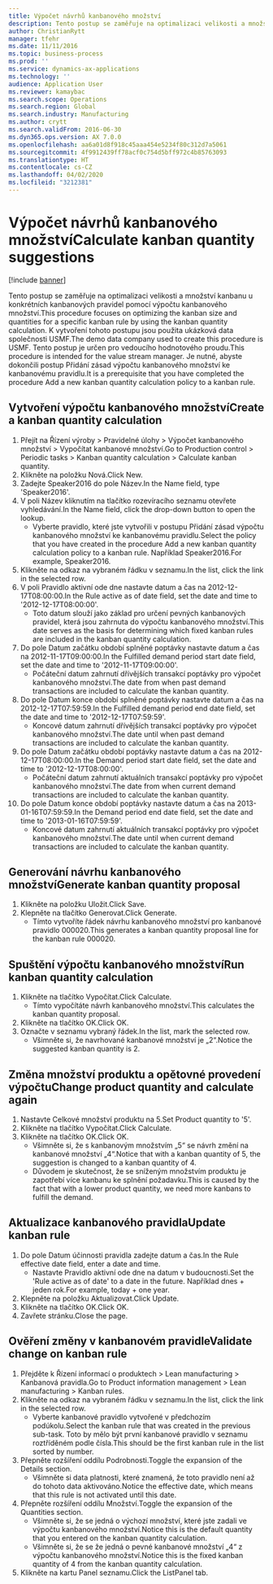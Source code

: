 ```yaml
---
title: Výpočet návrhů kanbanového množství
description: Tento postup se zaměřuje na optimalizaci velikosti a množství kanbanu u konkrétních kanbanových pravidel pomocí výpočtu kanbanového množství.
author: ChristianRytt
manager: tfehr
ms.date: 11/11/2016
ms.topic: business-process
ms.prod: ''
ms.service: dynamics-ax-applications
ms.technology: ''
audience: Application User
ms.reviewer: kamaybac
ms.search.scope: Operations
ms.search.region: Global
ms.search.industry: Manufacturing
ms.author: crytt
ms.search.validFrom: 2016-06-30
ms.dyn365.ops.version: AX 7.0.0
ms.openlocfilehash: aa6a01d8f918c45aaa454e5234f80c312d7a5061
ms.sourcegitcommit: 4f9912439ff78acf0c754d5bff972c4b85763093
ms.translationtype: HT
ms.contentlocale: cs-CZ
ms.lasthandoff: 04/02/2020
ms.locfileid: "3212381"
---
```

# <a name="calculate-kanban-quantity-suggestions"></a><span data-ttu-id="51970-103">Výpočet návrhů kanbanového množství</span><span class="sxs-lookup"><span data-stu-id="51970-103">Calculate kanban quantity suggestions</span></span>

[!include [banner](../../includes/banner.md)]

<span data-ttu-id="51970-104">Tento postup se zaměřuje na optimalizaci velikosti a množství kanbanu u konkrétních kanbanových pravidel pomocí výpočtu kanbanového množství.</span><span class="sxs-lookup"><span data-stu-id="51970-104">This procedure focuses on optimizing the kanban size and quantities for a specific kanban rule by using the kanban quantity calculation.</span></span> <span data-ttu-id="51970-105">K vytvoření tohoto postupu jsou použita ukázková data společnosti USMF.</span><span class="sxs-lookup"><span data-stu-id="51970-105">The demo data company used to create this procedure is USMF.</span></span> <span data-ttu-id="51970-106">Tento postup je určen pro vedoucího hodnotového proudu.</span><span class="sxs-lookup"><span data-stu-id="51970-106">This procedure is intended for the value stream manager.</span></span> <span data-ttu-id="51970-107">Je nutné, abyste dokončili postup Přidání zásad výpočtu kanbanového množství ke kanbanovému pravidlu.</span><span class="sxs-lookup"><span data-stu-id="51970-107">It is a prerequisite that you have completed the procedure Add a new kanban quantity calculation policy to a kanban rule.</span></span>


## <a name="create-a-kanban-quantity-calculation"></a><span data-ttu-id="51970-108">Vytvoření výpočtu kanbanového množství</span><span class="sxs-lookup"><span data-stu-id="51970-108">Create a kanban quantity calculation</span></span>
1. <span data-ttu-id="51970-109">Přejít na Řízení výroby > Pravidelné úlohy > Výpočet kanbanového množství > Vypočítat kanbanové množství.</span><span class="sxs-lookup"><span data-stu-id="51970-109">Go to Production control > Periodic tasks > Kanban quantity calculation > Calculate kanban quantity.</span></span>
2. <span data-ttu-id="51970-110">Klikněte na položku Nová.</span><span class="sxs-lookup"><span data-stu-id="51970-110">Click New.</span></span>
3. <span data-ttu-id="51970-111">Zadejte Speaker2016 do pole Název.</span><span class="sxs-lookup"><span data-stu-id="51970-111">In the Name field, type 'Speaker2016'.</span></span>
4. <span data-ttu-id="51970-112">V poli Název kliknutím na tlačítko rozevíracího seznamu otevřete vyhledávání.</span><span class="sxs-lookup"><span data-stu-id="51970-112">In the Name field, click the drop-down button to open the lookup.</span></span>
    * <span data-ttu-id="51970-113">Vyberte pravidlo, které jste vytvořili v postupu Přidání zásad výpočtu kanbanového množství ke kanbanovému pravidlu.</span><span class="sxs-lookup"><span data-stu-id="51970-113">Select the policy that you have created in the procedure Add a new kanban quantity calculation policy to a kanban rule.</span></span> <span data-ttu-id="51970-114">Například Speaker2016.</span><span class="sxs-lookup"><span data-stu-id="51970-114">For example, Speaker2016.</span></span>  
5. <span data-ttu-id="51970-115">Klikněte na odkaz na vybraném řádku v seznamu.</span><span class="sxs-lookup"><span data-stu-id="51970-115">In the list, click the link in the selected row.</span></span>
6. <span data-ttu-id="51970-116">V poli Pravidlo aktivní ode dne nastavte datum a čas na 2012-12-17T08:00:00.</span><span class="sxs-lookup"><span data-stu-id="51970-116">In the Rule active as of date field, set the date and time to '2012-12-17T08:00:00'.</span></span>
    * <span data-ttu-id="51970-117">Toto datum slouží jako základ pro určení pevných kanbanových pravidel, která jsou zahrnuta do výpočtu kanbanového množství.</span><span class="sxs-lookup"><span data-stu-id="51970-117">This date serves as the basis for determining which fixed kanban rules are included in the kanban quantity calculation.</span></span>  
7. <span data-ttu-id="51970-118">Do pole Datum začátku období splněné poptávky nastavte datum a čas na 2012-11-17T09:00:00.</span><span class="sxs-lookup"><span data-stu-id="51970-118">In the Fulfilled demand period start date field, set the date and time to '2012-11-17T09:00:00'.</span></span>
    * <span data-ttu-id="51970-119">Počáteční datum zahrnutí dřívějších transakcí poptávky pro výpočet kanbanového množství.</span><span class="sxs-lookup"><span data-stu-id="51970-119">The date from when past demand transactions are included to calculate the kanban quantity.</span></span>  
8. <span data-ttu-id="51970-120">Do pole Datum konce období splněné poptávky nastavte datum a čas na 2012-12-17T07:59:59.</span><span class="sxs-lookup"><span data-stu-id="51970-120">In the Fulfilled demand period end date field, set the date and time to '2012-12-17T07:59:59'.</span></span>
    * <span data-ttu-id="51970-121">Koncové datum zahrnutí dřívějších transakcí poptávky pro výpočet kanbanového množství.</span><span class="sxs-lookup"><span data-stu-id="51970-121">The date until when past demand transactions are included to calculate the kanban quantity.</span></span>  
9. <span data-ttu-id="51970-122">Do pole Datum začátku období poptávky nastavte datum a čas na 2012-12-17T08:00:00.</span><span class="sxs-lookup"><span data-stu-id="51970-122">In the Demand period start date field, set the date and time to '2012-12-17T08:00:00'.</span></span>
    * <span data-ttu-id="51970-123">Počáteční datum zahrnutí aktuálních transakcí poptávky pro výpočet kanbanového množství.</span><span class="sxs-lookup"><span data-stu-id="51970-123">The date from when current demand transactions are included to calculate the kanban quantity.</span></span>  
10. <span data-ttu-id="51970-124">Do pole Datum konce období poptávky nastavte datum a čas na 2013-01-16T07:59:59.</span><span class="sxs-lookup"><span data-stu-id="51970-124">In the Demand period end date field, set the date and time to '2013-01-16T07:59:59'.</span></span>
    * <span data-ttu-id="51970-125">Koncové datum zahrnutí aktuálních transakcí poptávky pro výpočet kanbanového množství.</span><span class="sxs-lookup"><span data-stu-id="51970-125">The date until when current demand transactions are included to calculate the kanban quantity.</span></span>  

## <a name="generate-kanban-quantity-proposal"></a><span data-ttu-id="51970-126">Generování návrhu kanbanového množství</span><span class="sxs-lookup"><span data-stu-id="51970-126">Generate kanban quantity proposal</span></span>
1. <span data-ttu-id="51970-127">Klikněte na položku Uložit.</span><span class="sxs-lookup"><span data-stu-id="51970-127">Click Save.</span></span>
2. <span data-ttu-id="51970-128">Klepněte na tlačítko Generovat.</span><span class="sxs-lookup"><span data-stu-id="51970-128">Click Generate.</span></span>
    * <span data-ttu-id="51970-129">Tímto vytvoříte řádek návrhu kanbanového množství pro kanbanové pravidlo 000020.</span><span class="sxs-lookup"><span data-stu-id="51970-129">This generates a kanban quantity proposal line for the kanban rule 000020.</span></span>  

## <a name="run-kanban-quantity-calculation"></a><span data-ttu-id="51970-130">Spuštění výpočtu kanbanového množství</span><span class="sxs-lookup"><span data-stu-id="51970-130">Run kanban quantity calculation</span></span>
1. <span data-ttu-id="51970-131">Klikněte na tlačítko Vypočítat.</span><span class="sxs-lookup"><span data-stu-id="51970-131">Click Calculate.</span></span>
    * <span data-ttu-id="51970-132">Tímto vypočítáte návrh kanbanového množství.</span><span class="sxs-lookup"><span data-stu-id="51970-132">This calculates the kanban quantity proposal.</span></span>  
2. <span data-ttu-id="51970-133">Klikněte na tlačítko OK.</span><span class="sxs-lookup"><span data-stu-id="51970-133">Click OK.</span></span>
3. <span data-ttu-id="51970-134">Označte v seznamu vybraný řádek.</span><span class="sxs-lookup"><span data-stu-id="51970-134">In the list, mark the selected row.</span></span>
    * <span data-ttu-id="51970-135">Všimněte si, že navrhované kanbanové množství je „2“.</span><span class="sxs-lookup"><span data-stu-id="51970-135">Notice the suggested kanban quantity is 2.</span></span>  

## <a name="change-product-quantity-and-calculate-again"></a><span data-ttu-id="51970-136">Změna množství produktu a opětovné provedení výpočtu</span><span class="sxs-lookup"><span data-stu-id="51970-136">Change product quantity and calculate again</span></span>
1. <span data-ttu-id="51970-137">Nastavte Celkové množství produktu na 5.</span><span class="sxs-lookup"><span data-stu-id="51970-137">Set Product quantity to '5'.</span></span>
2. <span data-ttu-id="51970-138">Klikněte na tlačítko Vypočítat.</span><span class="sxs-lookup"><span data-stu-id="51970-138">Click Calculate.</span></span>
3. <span data-ttu-id="51970-139">Klikněte na tlačítko OK.</span><span class="sxs-lookup"><span data-stu-id="51970-139">Click OK.</span></span>
    * <span data-ttu-id="51970-140">Všimněte si, že s kanbanovým množstvím „5“ se návrh změní na kanbanové množství „4“.</span><span class="sxs-lookup"><span data-stu-id="51970-140">Notice that with a kanban quantity of 5, the suggestion is changed to a kanban quantity of 4.</span></span>  
    * <span data-ttu-id="51970-141">Důvodem je skutečnost, že se sníženým množstvím produktu je zapotřebí více kanbanu ke splnění požadavku.</span><span class="sxs-lookup"><span data-stu-id="51970-141">This is caused by the fact that with a lower product quantity, we need more kanbans to fulfill the demand.</span></span>  

## <a name="update-kanban-rule"></a><span data-ttu-id="51970-142">Aktualizace kanbanového pravidla</span><span class="sxs-lookup"><span data-stu-id="51970-142">Update kanban rule</span></span>
1. <span data-ttu-id="51970-143">Do pole Datum účinnosti pravidla zadejte datum a čas.</span><span class="sxs-lookup"><span data-stu-id="51970-143">In the Rule effective date field, enter a date and time.</span></span>
    * <span data-ttu-id="51970-144">Nastavte Pravidlo aktivní ode dne na datum v budoucnosti.</span><span class="sxs-lookup"><span data-stu-id="51970-144">Set the 'Rule active as of date' to a date in the future.</span></span> <span data-ttu-id="51970-145">Například dnes + jeden rok.</span><span class="sxs-lookup"><span data-stu-id="51970-145">For example, today + one year.</span></span>  
2. <span data-ttu-id="51970-146">Klepněte na položku Aktualizovat.</span><span class="sxs-lookup"><span data-stu-id="51970-146">Click Update.</span></span>
3. <span data-ttu-id="51970-147">Klikněte na tlačítko OK.</span><span class="sxs-lookup"><span data-stu-id="51970-147">Click OK.</span></span>
4. <span data-ttu-id="51970-148">Zavřete stránku.</span><span class="sxs-lookup"><span data-stu-id="51970-148">Close the page.</span></span>

## <a name="validate-change-on-kanban-rule"></a><span data-ttu-id="51970-149">Ověření změny v kanbanovém pravidle</span><span class="sxs-lookup"><span data-stu-id="51970-149">Validate change on kanban rule</span></span>
1. <span data-ttu-id="51970-150">Přejděte k Řízení informací o produktech > Lean manufacturing > Kanbanová pravidla.</span><span class="sxs-lookup"><span data-stu-id="51970-150">Go to Product information management > Lean manufacturing > Kanban rules.</span></span>
2. <span data-ttu-id="51970-151">Klikněte na odkaz na vybraném řádku v seznamu.</span><span class="sxs-lookup"><span data-stu-id="51970-151">In the list, click the link in the selected row.</span></span>
    * <span data-ttu-id="51970-152">Vyberte kanbanové pravidlo vytvořené v předchozím podúkolu.</span><span class="sxs-lookup"><span data-stu-id="51970-152">Select the kanban rule that was created in the previous sub-task.</span></span> <span data-ttu-id="51970-153">Toto by mělo být první kanbanové pravidlo v seznamu roztříděném podle čísla.</span><span class="sxs-lookup"><span data-stu-id="51970-153">This should be the first kanban rule in the list sorted by number.</span></span>  
3. <span data-ttu-id="51970-154">Přepněte rozšíření oddílu Podrobnosti.</span><span class="sxs-lookup"><span data-stu-id="51970-154">Toggle the expansion of the Details section.</span></span>
    * <span data-ttu-id="51970-155">Všimněte si data platnosti, které znamená, že toto pravidlo není až do tohoto data aktivováno.</span><span class="sxs-lookup"><span data-stu-id="51970-155">Notice the effective date, which means that this rule is not activated until this date.</span></span>  
4. <span data-ttu-id="51970-156">Přepněte rozšíření oddílu Množství.</span><span class="sxs-lookup"><span data-stu-id="51970-156">Toggle the expansion of the Quantities section.</span></span>
    * <span data-ttu-id="51970-157">Všimněte si, že se jedná o výchozí množství, které jste zadali ve výpočtu kanbanového množství.</span><span class="sxs-lookup"><span data-stu-id="51970-157">Notice this is the default quantity that you entered on the kanban quantity calculation.</span></span>  
    * <span data-ttu-id="51970-158">Všimněte si, že se že jedná o pevné kanbanové množství „4“ z výpočtu kanbanového množství.</span><span class="sxs-lookup"><span data-stu-id="51970-158">Notice this is the fixed kanban quantity of 4 from the kanban quantity calculation.</span></span>  
5. <span data-ttu-id="51970-159">Klikněte na kartu Panel seznamu.</span><span class="sxs-lookup"><span data-stu-id="51970-159">Click the ListPanel tab.</span></span>

